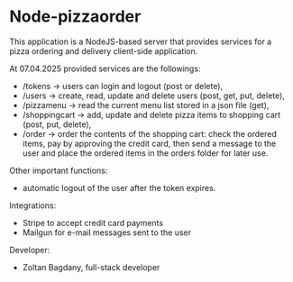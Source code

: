 # Node-pizzaorder

This application is a NodeJS-based server that provides services for a pizza ordering and delivery client-side application.

At 07.04.2025 provided services are the followings:

- /tokens -> users can login and logout (post or delete),
- /users -> create, read, update and delete users (post, get, put, delete),
- /pizzamenu -> read the current menu list stored in a json file (get),
- /shoppingcart -> add, update and delete pizza items to shopping cart (post, put, delete),
- /order -> order the contents of the shopping cart: check the ordered items, pay by approving the credit card, then send a message to the user and place the ordered items in the orders folder for later use.

Other important functions:

- automatic logout of the user after the token expires.

Integrations:

- Stripe to accept credit card payments
- Mailgun for e-mail messages sent to the user

Developer:

- Zoltan Bagdany, full-stack developer
